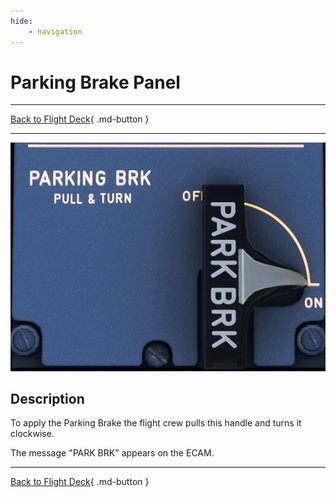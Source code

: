 ```yaml
---
hide:
    - navigation
---
```


# Parking Brake Panel

---

[Back to Flight Deck](../index.md){ .md-button }

---

![Parking Brake Panel](../../../assets/a32nx-briefing/pedestal/Parking-Brake-Panel.jpg "Parking Brake Panel")

## Description

To apply the Parking Brake the flight crew pulls this handle and turns it clockwise.

The message "PARK BRK" appears on the ECAM.

---

[Back to Flight Deck](../index.md){ .md-button }
